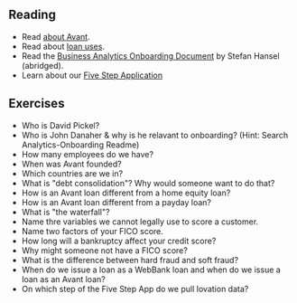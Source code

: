 ## Reading

* Read [about Avant](https://www.avant.com/about_us).
* Read about [loan uses](https://www.avant.com/personal-loans).
* Read the [Business Analytics Onboarding Document](https://s3.amazonaws.com/uploads.hipchat.com/30224/984353/UwQWiAPIyzdZs3A/OnboardingAbridged.pdf) by Stefan Hansel (abridged).
* Learn about our [Five Step Application](https://businessintelligence.hackpad.com/Object-Creation-Guide-9e1owDlRpcR)

## Exercises

* Who is David Pickel?
* Who is John Danaher & why is he relavant to onboarding? (Hint: Search Analytics-Onboarding Readme) 
* How many employees do we have?
* When was Avant founded?
* Which countries are we in?
* What is "debt consolidation"? Why would someone want to do that?
* How is an Avant loan different from a home equity loan?
* How is an Avant loan different from a payday loan?
* What is "the waterfall"?
* Name thre variables we cannot legally use to score a customer.
* Name two factors of your FICO score.
* How long will a bankruptcy affect your credit score?
* Why might someone not have a FICO score?
* What is the difference between hard fraud and soft fraud?
* When do we issue a loan as a WebBank loan and when do we issue a loan as an Avant loan?
* On which step of the Five Step App do we pull Iovation data?
